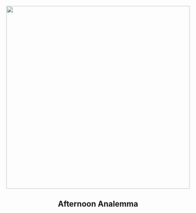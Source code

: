 
<p align="center"><img src="https://apod.nasa.gov/apod/image/2309/4pm-analemma-nz_1024.jpg" width="500" height="500"></p>
<h2 align="center"> Afternoon Analemma </h2>
